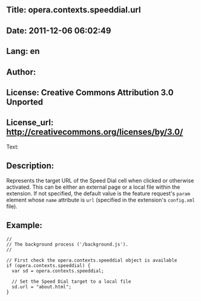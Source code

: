 Title: opera.contexts.speeddial.url
----
Date: 2011-12-06 06:02:49
----
Lang: en
----
Author: 
----
License: Creative Commons Attribution 3.0 Unported
----
License_url: http://creativecommons.org/licenses/by/3.0/
----
Text:

<h2>Description:</h2>

<p>Represents the target URL of the Speed Dial cell when clicked or otherwise activated. This can be either an external page or a local file within the extension. If not specified, the default value is the feature request&#39;s <code>param</code> element whose <code>name</code> attribute is <code>url</code> (specified in the extension&#39;s <code>config.xml</code> file).</p>

<h2>Example:</h2>

<pre><code>//
// The background process (&#39;/background.js&#39;).
//

// First check the opera.contexts.speeddial object is available
if (opera.contexts.speeddial) {
  var sd = opera.contexts.speeddial;
  
  // Set the Speed Dial target to a local file
  sd.url = &quot;about.html&quot;;
}</code></pre>

